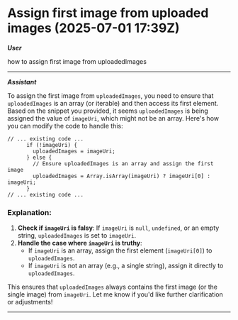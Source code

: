 <!-- Generated by SpecStory -->

# Assign first image from uploaded images (2025-07-01 17:39Z)

_**User**_

how to assign first image from uploadedImages

---

_**Assistant**_

To assign the first image from `uploadedImages`, you need to ensure that `uploadedImages` is an array (or iterable) and then access its first element. Based on the snippet you provided, it seems `uploadedImages` is being assigned the value of `imageUri`, which might not be an array. Here's how you can modify the code to handle this:

```typescript:frontend-main/src/components/ui/BlogEditor.tsx
// ... existing code ...
      if (!imageUri) {
        uploadedImages = imageUri;
      } else {
        // Ensure uploadedImages is an array and assign the first image
        uploadedImages = Array.isArray(imageUri) ? imageUri[0] : imageUri;
      }
// ... existing code ...
```

### Explanation:
1. **Check if `imageUri` is falsy**: If `imageUri` is `null`, `undefined`, or an empty string, `uploadedImages` is set to `imageUri`.
2. **Handle the case where `imageUri` is truthy**:
   - If `imageUri` is an array, assign the first element (`imageUri[0]`) to `uploadedImages`.
   - If `imageUri` is not an array (e.g., a single string), assign it directly to `uploadedImages`.

This ensures that `uploadedImages` always contains the first image (or the single image) from `imageUri`. Let me know if you'd like further clarification or adjustments!

---


